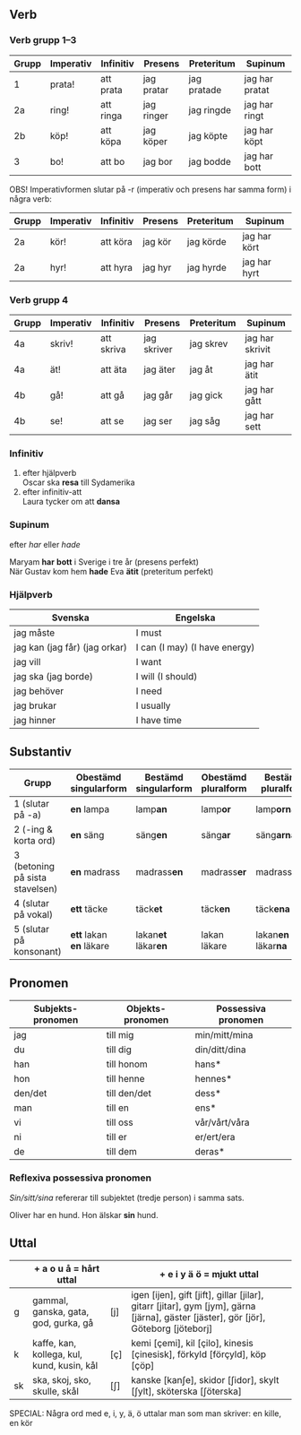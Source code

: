 ## Verb

### Verb grupp 1–3

| Grupp | Imperativ | Infinitiv | Presens    | Preteritum  | Supinum        |
| ----- | --------- | --------- | ---------- | ----------- | -------------- |
| 1     | prata!    | att prata | jag pratar | jag pratade | jag har pratat |
| 2a    | ring!     | att ringa | jag ringer | jag ringde  | jag har ringt  |
| 2b    | köp!      | att köpa  | jag köper  | jag köpte   | jag har köpt   |
| 3     | bo!       | att bo    | jag bor    | jag bodde   | jag har bott   |

OBS! Imperativformen slutar på -r (imperativ och presens har samma form) i några verb:

| Grupp | Imperativ | Infinitiv | Presens | Preteritum | Supinum      |
| ----- | --------- | --------- | ------- | ---------- | ------------ |
| 2a    | kör!      | att köra  | jag kör | jag körde  | jag har kört |
| 2a    | hyr!      | att hyra  | jag hyr | jag hyrde  | jag har hyrt |

### Verb grupp 4

| Grupp | Imperativ | Infinitiv  | Presens     | Preteritum | Supinum         |
| ----- | --------- | ---------- | ----------- | ---------- | --------------- |
| 4a    | skriv!    | att skriva | jag skriver | jag skrev  | jag har skrivit |
| 4a    | ät!       | att äta    | jag äter    | jag åt     | jag har ätit    |
| 4b    | gå!       | att gå     | jag går     | jag gick   | jag har gått    |
| 4b    | se!       | att se     | jag ser     | jag såg    | jag har sett    |

### Infinitiv

1. efter hjälpverb<br />Oscar ska **resa** till Sydamerika
2. efter infinitiv-att<br />Laura tycker om att **dansa**

### Supinum

efter *har* eller *hade*

Maryam **har** **bott** i Sverige i tre år (presens perfekt)<br />
När Gustav kom hem **hade** Eva **ätit** (preteritum perfekt)

### Hjälpverb

| Svenska                       | Engelska                      |
| ----------------------------- | ----------------------------- |
| jag måste                     | I must                        |
| jag kan (jag får) (jag orkar) | I can (I may) (I have energy) |
| jag vill                      | I want                        |
| jag ska (jag borde)           | I will (I should)             |
| jag behöver                   | I need                        |
| jag brukar                    | I usually                     |
| jag hinner                    | I have time                   |

## Substantiv

| Grupp                           | Obestämd singularform            | Bestämd singularform         | Obestämd pluralform | Bestämd pluralform           |
| ------------------------------- | -------------------------------- | ---------------------------- | ------------------- | ---------------------------- |
| 1 (slutar på -a)                | **en** lampa                     | lamp**an**                   | lamp**or**          | lamp**orna**                 |
| 2 (-ing & korta ord)            | **en** säng                      | säng**en**                   | säng**ar**          | säng**arna**                 |
| 3 (betoning på sista stavelsen) | **en** madrass                   | madrass**en**                | madrass**er**       | madrass**erna**              |
| 4 (slutar på vokal)             | **ett** täcke                    | täck**et**                   | täck**en**          | täck**ena**                  |
| 5 (slutar på konsonant)         | **ett** lakan<br />**en** läkare | lakan**et**<br />läkar**en** | lakan<br />läkare   | lakan**en**<br />läkar**na** |

## Pronomen

| Subjekts-pronomen | Objekts-pronomen | Possessiva pronomen |
| ----------------- | ---------------- | ------------------- |
| jag               | till mig         | min/mitt/mina       |
| du                | till dig         | din/ditt/dina       |
| han               | till honom       | hans*               |
| hon               | till henne       | hennes*             |
| den/det           | till den/det     | dess*               |
| man               | till en          | ens*                |
| vi                | till oss         | vår/vårt/våra       |
| ni                | till er          | er/ert/era          |
| de                | till dem         | deras*              |

### Reflexiva possessiva pronomen

*Sin/sitt/sina* refererar till subjektet (tredje person) i samma sats.

Oliver har en hund. Hon älskar **sin** hund.

## Uttal

|      | + a o u å = hårt uttal                     |      | + e i y ä ö = mjukt uttal                                    |
| ---- | ------------------------------------------ | ---- | ------------------------------------------------------------ |
| g    | gammal, ganska, gata, god, gurka, gå       | [j]  | igen [ijen], gift [jift], gillar [jilar], gitarr [jitar], gym [jym], gärna [järna], gäster [jäster], gör [jör], Göteborg [jöteborj] |
| k    | kaffe, kan, kollega, kul, kund, kusin, kål | [ç]  | kemi [çemi], kil [çilo], kinesis [çinesisk], förkyld [förçyld], köp [çöp] |
| sk   | ska, skoj, sko, skulle, skål               | [ʃ]  | kanske [kanʃe], skidor [ʃidor], skylt [ʃylt], sköterska [ʃöterska] |

SPECIAL: Några ord med e, i, y, ä, ö uttalar man som man skriver: en kille, en kör
